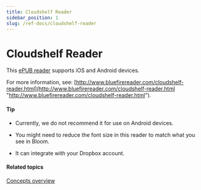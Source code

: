 ```yaml
---
title: Cloudshelf Reader
sidebar_position: 1
slug: /ref-docs/cloudshelf-reader
---
```


# Cloudshelf Reader

This [ePUB reader](Epub_Readers.md) supports iOS and Android devices.

For more information, see: [http://www.bluefirereader.com/cloudshelf-reader.html](http://www.bluefirereader.com/cloudshelf-reader.html "http://www.bluefirereader.com/cloudshelf-reader.html").

#### Tip

-   Currently, we do not recommend it for use on Android devices.
    
-   You might need to reduce the font size in this reader to match what you see in Bloom.
    
-   It can integrate with your Dropbox account.
    

#### Related topics

[Concepts overview](Concepts_overview.md)